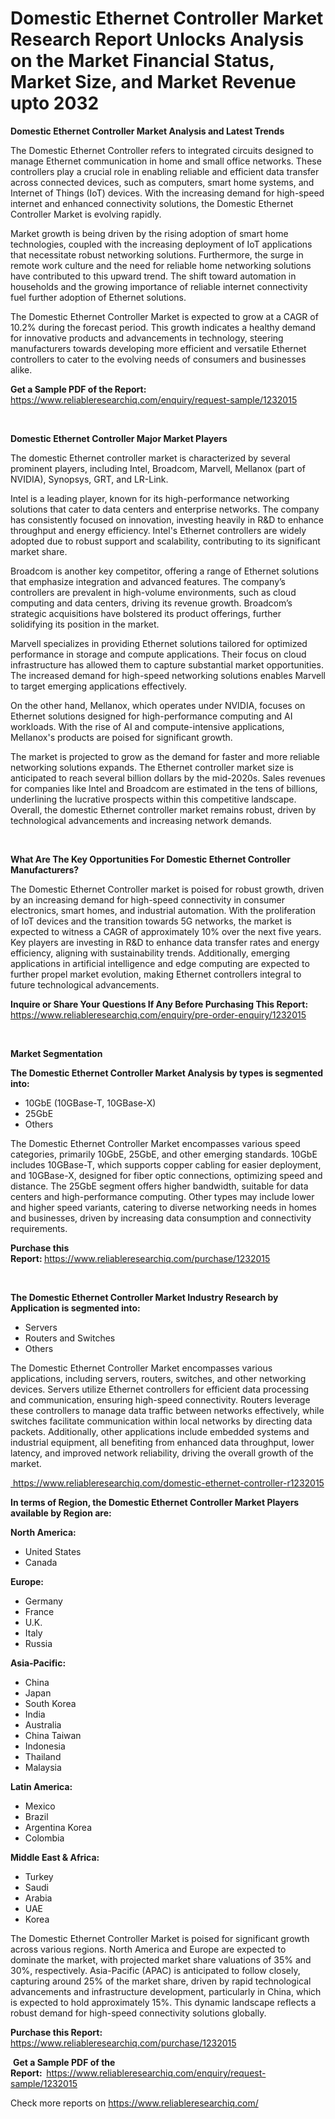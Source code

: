 <p><h1>Domestic Ethernet Controller Market Research Report Unlocks Analysis on the Market Financial Status, Market Size, and Market Revenue upto 2032</h1></p><p><strong>Domestic Ethernet Controller Market Analysis and Latest Trends</strong></p>
<p><p>The Domestic Ethernet Controller refers to integrated circuits designed to manage Ethernet communication in home and small office networks. These controllers play a crucial role in enabling reliable and efficient data transfer across connected devices, such as computers, smart home systems, and Internet of Things (IoT) devices. With the increasing demand for high-speed internet and enhanced connectivity solutions, the Domestic Ethernet Controller Market is evolving rapidly.</p><p>Market growth is being driven by the rising adoption of smart home technologies, coupled with the increasing deployment of IoT applications that necessitate robust networking solutions. Furthermore, the surge in remote work culture and the need for reliable home networking solutions have contributed to this upward trend. The shift toward automation in households and the growing importance of reliable internet connectivity fuel further adoption of Ethernet solutions.</p><p>The Domestic Ethernet Controller Market is expected to grow at a CAGR of 10.2% during the forecast period. This growth indicates a healthy demand for innovative products and advancements in technology, steering manufacturers towards developing more efficient and versatile Ethernet controllers to cater to the evolving needs of consumers and businesses alike.</p></p>
<p><strong>Get a Sample PDF of the Report:&nbsp;</strong> <a href="https://www.reliableresearchiq.com/enquiry/request-sample/1232015?utm_campaign=2459&utm_medium=2&utm_source=Github&utm_content=ia&utm_term=13022025&utm_id=domestic-ethernet-controller">https://www.reliableresearchiq.com/enquiry/request-sample/1232015</a></p>
<p>&nbsp;</p>
<p><strong>Domestic Ethernet Controller Major Market Players</strong></p>
<p><p>The domestic Ethernet controller market is characterized by several prominent players, including Intel, Broadcom, Marvell, Mellanox (part of NVIDIA), Synopsys, GRT, and LR-Link. </p><p>Intel is a leading player, known for its high-performance networking solutions that cater to data centers and enterprise networks. The company has consistently focused on innovation, investing heavily in R&D to enhance throughput and energy efficiency. Intel's Ethernet controllers are widely adopted due to robust support and scalability, contributing to its significant market share.</p><p>Broadcom is another key competitor, offering a range of Ethernet solutions that emphasize integration and advanced features. The company’s controllers are prevalent in high-volume environments, such as cloud computing and data centers, driving its revenue growth. Broadcom’s strategic acquisitions have bolstered its product offerings, further solidifying its position in the market.</p><p>Marvell specializes in providing Ethernet solutions tailored for optimized performance in storage and compute applications. Their focus on cloud infrastructure has allowed them to capture substantial market opportunities. The increased demand for high-speed networking solutions enables Marvell to target emerging applications effectively.</p><p>On the other hand, Mellanox, which operates under NVIDIA, focuses on Ethernet solutions designed for high-performance computing and AI workloads. With the rise of AI and compute-intensive applications, Mellanox's products are poised for significant growth.</p><p>The market is projected to grow as the demand for faster and more reliable networking solutions expands. The Ethernet controller market size is anticipated to reach several billion dollars by the mid-2020s. Sales revenues for companies like Intel and Broadcom are estimated in the tens of billions, underlining the lucrative prospects within this competitive landscape. Overall, the domestic Ethernet controller market remains robust, driven by technological advancements and increasing network demands.</p></p>
<p>&nbsp;</p>
<p><strong>What Are The Key Opportunities For Domestic Ethernet Controller Manufacturers?</strong></p>
<p><p>The Domestic Ethernet Controller market is poised for robust growth, driven by an increasing demand for high-speed connectivity in consumer electronics, smart homes, and industrial automation. With the proliferation of IoT devices and the transition towards 5G networks, the market is expected to witness a CAGR of approximately 10% over the next five years. Key players are investing in R&D to enhance data transfer rates and energy efficiency, aligning with sustainability trends. Additionally, emerging applications in artificial intelligence and edge computing are expected to further propel market evolution, making Ethernet controllers integral to future technological advancements.</p></p>
<p><strong>Inquire or Share Your Questions If Any Before Purchasing This Report:</strong> <a href="https://www.reliableresearchiq.com/enquiry/pre-order-enquiry/1232015?utm_campaign=2459&utm_medium=2&utm_source=Github&utm_content=ia&utm_term=13022025&utm_id=domestic-ethernet-controller">https://www.reliableresearchiq.com/enquiry/pre-order-enquiry/1232015</a></p>
<p>&nbsp;</p>
<p><strong>Market Segmentation</strong></p>
<p><strong>The Domestic Ethernet Controller Market Analysis by types is segmented into:</strong></p>
<p><ul><li>10GbE (10GBase-T, 10GBase-X)</li><li>25GbE</li><li>Others</li></ul></p>
<p><p>The Domestic Ethernet Controller Market encompasses various speed categories, primarily 10GbE, 25GbE, and other emerging standards. 10GbE includes 10GBase-T, which supports copper cabling for easier deployment, and 10GBase-X, designed for fiber optic connections, optimizing speed and distance. The 25GbE segment offers higher bandwidth, suitable for data centers and high-performance computing. Other types may include lower and higher speed variants, catering to diverse networking needs in homes and businesses, driven by increasing data consumption and connectivity requirements.</p></p>
<p><strong>Purchase this Report:&nbsp;</strong><a href="https://www.reliableresearchiq.com/purchase/1232015?utm_campaign=2459&utm_medium=2&utm_source=Github&utm_content=ia&utm_term=13022025&utm_id=domestic-ethernet-controller">https://www.reliableresearchiq.com/purchase/1232015</a></p>
<p>&nbsp;</p>
<p><strong>The Domestic Ethernet Controller Market Industry Research by Application is segmented into:</strong></p>
<p><ul><li>Servers</li><li>Routers and Switches</li><li>Others</li></ul></p>
<p><p>The Domestic Ethernet Controller Market encompasses various applications, including servers, routers, switches, and other networking devices. Servers utilize Ethernet controllers for efficient data processing and communication, ensuring high-speed connectivity. Routers leverage these controllers to manage data traffic between networks effectively, while switches facilitate communication within local networks by directing data packets. Additionally, other applications include embedded systems and industrial equipment, all benefiting from enhanced data throughput, lower latency, and improved network reliability, driving the overall growth of the market.</p></p>
<p><a href="https://www.reliableresearchiq.com/domestic-ethernet-controller-r1232015?utm_campaign=2459&utm_medium=2&utm_source=Github&utm_content=ia&utm_term=13022025&utm_id=domestic-ethernet-controller">&nbsp;https://www.reliableresearchiq.com/domestic-ethernet-controller-r1232015</a></p>
<p><strong>In terms of Region, the Domestic Ethernet Controller Market Players available by Region are:</strong></p>
<p>
    <p> <strong> North America: </strong>
        <ul>
            <li>United States</li>
            <li>Canada</li>
        </ul>
        </p> 
    <p> <strong> Europe: </strong>
        <ul>
            <li>Germany</li>
            <li>France</li>
            <li>U.K.</li>
            <li>Italy</li>
            <li>Russia</li>
        </ul>
        </p> 
    <p> <strong> Asia-Pacific: </strong>
        <ul>
            <li>China</li>
            <li>Japan</li>
            <li>South Korea</li>
            <li>India</li>
            <li>Australia</li>
            <li>China Taiwan</li>
            <li>Indonesia</li>
            <li>Thailand</li>
            <li>Malaysia</li>
        </ul>
        </p> 
    <p> <strong> Latin America: </strong>
        <ul>
            <li>Mexico</li>
            <li>Brazil</li>
            <li>Argentina Korea</li>
            <li>Colombia</li>
        </ul>
        </p> 
    <p> <strong> Middle East & Africa: </strong>
        <ul>
            <li>Turkey</li>
            <li>Saudi</li>
            <li>Arabia</li>
            <li>UAE</li>
            <li>Korea</li>
        </ul>
    </p>
    </p>
<p><p>The Domestic Ethernet Controller Market is poised for significant growth across various regions. North America and Europe are expected to dominate the market, with projected market share valuations of 35% and 30%, respectively. Asia-Pacific (APAC) is anticipated to follow closely, capturing around 25% of the market share, driven by rapid technological advancements and infrastructure development, particularly in China, which is expected to hold approximately 15%. This dynamic landscape reflects a robust demand for high-speed connectivity solutions globally.</p></p>
<p><strong>Purchase this Report: </strong><a href="https://www.reliableresearchiq.com/purchase/1232015?utm_campaign=2459&utm_medium=2&utm_source=Github&utm_content=ia&utm_term=13022025&utm_id=domestic-ethernet-controller">https://www.reliableresearchiq.com/purchase/1232015</a></p>
<p>&nbsp;<strong>Get a Sample PDF of the Report:&nbsp;&nbsp;</strong><a href="https://www.reliableresearchiq.com/enquiry/request-sample/1232015?utm_campaign=2459&utm_medium=2&utm_source=Github&utm_content=ia&utm_term=13022025&utm_id=domestic-ethernet-controller">https://www.reliableresearchiq.com/enquiry/request-sample/1232015</a></p>
<p><strong></strong></p>
<p>Check more reports on <a href="https://www.reliableresearchiq.com/?utm_campaign=2459&utm_medium=2&utm_source=Github&utm_content=ia&utm_term=13022025&utm_id=domestic-ethernet-controller">https://www.reliableresearchiq.com/</a></p>